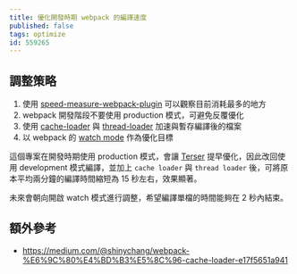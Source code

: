 ```yaml
---
title: 優化開發時期 webpack 的編譯速度
published: false
tags: optimize
id: 559265
---
```


## 調整策略

1. 使用 [speed-measure-webpack-plugin](https://github.com/stephencookdev/speed-measure-webpack-plugin) 可以觀察目前消耗最多的地方
2. webpack 開發階段不要使用 production 模式，可避免反覆優化
3. 使用 [cache-loader](https://github.com/webpack-contrib/cache-loader) 與 [thread-loader](https://github.com/webpack-contrib/thread-loader) 加速與暫存編譯後的檔案
4. 以 webpack 的 [watch mode](https://webpack.js.org/configuration/watch/#root) 作為優化目標

這個專案在開發時期使用 production 模式，會讓 [Terser](https://webpack.js.org/plugins/terser-webpack-plugin/#root) 提早優化，因此改回使用 development 模式編譯，並加上 `cache loader` 與 `thread loader` 後，可將原本平均兩分鐘的編譯時間縮短為 15 秒左右，效果顯著。

未來會朝向開啟 watch 模式進行調整，希望編譯單檔的時間能夠在 2 秒內結束。

## 額外參考

- https://medium.com/@shinychang/webpack-%E6%9C%80%E4%BD%B3%E5%8C%96-cache-loader-e17f5651a941
